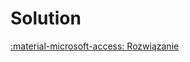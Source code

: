 # Solution

[:material-microsoft-access: Rozwiązanie](../../../../assets/commandos/komandosi.accdb)
